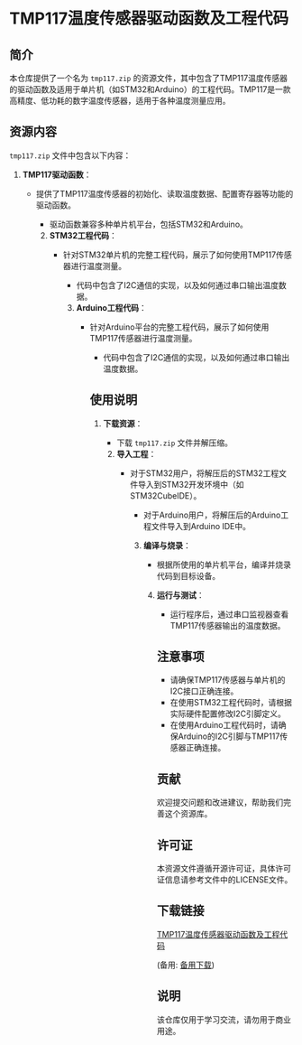 # TMP117温度传感器驱动函数及工程代码

## 简介

本仓库提供了一个名为 `tmp117.zip` 的资源文件，其中包含了TMP117温度传感器的驱动函数及适用于单片机（如STM32和Arduino）的工程代码。TMP117是一款高精度、低功耗的数字温度传感器，适用于各种温度测量应用。

## 资源内容

`tmp117.zip` 文件中包含以下内容：

1. **TMP117驱动函数**：
   - 提供了TMP117温度传感器的初始化、读取温度数据、配置寄存器等功能的驱动函数。
      - 驱动函数兼容多种单片机平台，包括STM32和Arduino。

      2. **STM32工程代码**：
         - 针对STM32单片机的完整工程代码，展示了如何使用TMP117传感器进行温度测量。
            - 代码中包含了I2C通信的实现，以及如何通过串口输出温度数据。

            3. **Arduino工程代码**：
               - 针对Arduino平台的完整工程代码，展示了如何使用TMP117传感器进行温度测量。
                  - 代码中包含了I2C通信的实现，以及如何通过串口输出温度数据。

                  ## 使用说明

                  1. **下载资源**：
                     - 下载 `tmp117.zip` 文件并解压缩。

                     2. **导入工程**：
                        - 对于STM32用户，将解压后的STM32工程文件导入到STM32开发环境中（如STM32CubeIDE）。
                           - 对于Arduino用户，将解压后的Arduino工程文件导入到Arduino IDE中。

                           3. **编译与烧录**：
                              - 根据所使用的单片机平台，编译并烧录代码到目标设备。

                              4. **运行与测试**：
                                 - 运行程序后，通过串口监视器查看TMP117传感器输出的温度数据。

                                 ## 注意事项

                                 - 请确保TMP117传感器与单片机的I2C接口正确连接。
                                 - 在使用STM32工程代码时，请根据实际硬件配置修改I2C引脚定义。
                                 - 在使用Arduino工程代码时，请确保Arduino的I2C引脚与TMP117传感器正确连接。

                                 ## 贡献

                                 欢迎提交问题和改进建议，帮助我们完善这个资源库。

                                 ## 许可证

                                 本资源文件遵循开源许可证，具体许可证信息请参考文件中的LICENSE文件。

                                 ## 下载链接
                                 [TMP117温度传感器驱动函数及工程代码](https://pan.quark.cn/s/43e4755e35d5) 

                                 (备用: [备用下载](https://pan.baidu.com/s/1AOrEJoJHppNDJJ8yMxGpdA?pwd=1234))

                                 ## 说明

                                 该仓库仅用于学习交流，请勿用于商业用途。
